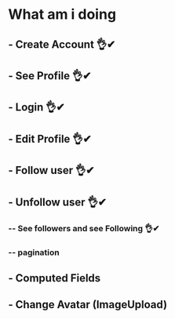 # What am i doing

## - Create Account 👌✔
## - See Profile 👌✔
## - Login 👌✔
## - Edit Profile 👌✔
## - Follow user 👌✔
## - Unfollow user 👌✔
### -- See followers and see Following 👌✔
### -- pagination

## - Computed Fields
## - Change Avatar (ImageUpload)
